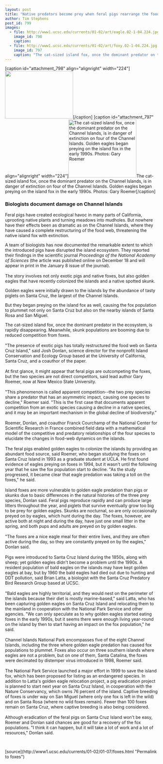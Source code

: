 ```yaml
---
layout: post
title: "Native predators become prey when feral pigs rearrange the food web"
author: Tim Stephens
post_id: 799
images:
  - file: http://www1.ucsc.edu/currents/01-02/art/eagle.02-1-04.224.jpg
    image_id: 798
    caption: 
  - file: http://www1.ucsc.edu/currents/01-02/art/foxy.02-1-04.224.jpg
    image_id: 797
    caption: "The cat-sized island fox, once the dominant predator on the Channel Islands, is in danger of extinction on four of the Channel Islands. Golden eagles began preying on the island fox in the early 1990s. Photos: Gary Roemer"
---
```


[caption id="attachment_798" align="alignright" width="224"]<a href="http://localhost/mysite/wp-content/uploads/2002/01/eagle.02-1-04.224.jpg"><img class="size-full wp-image-798" src="http://localhost/mysite/wp-content/uploads/2002/01/eagle.02-1-04.224.jpg" alt="" width="224" height="157" /></a>[/caption]
[caption id="attachment_797" align="alignright" width="224"]<a href="http://localhost/mysite/wp-content/uploads/2002/01/foxy.02-1-04.224.jpg"><img class="size-full wp-image-797" src="http://localhost/mysite/wp-content/uploads/2002/01/foxy.02-1-04.224.jpg" alt="The cat-sized island fox, once the dominant predator on the Channel Islands, is in danger of extinction on four of the Channel Islands. Golden eagles began preying on the island fox in the early 1990s. Photos: Gary Roemer" width="224" height="191" /></a>The cat-sized island fox, once the dominant predator on the Channel Islands, is in danger of extinction on four of the Channel Islands. Golden eagles began preying on the island fox in the early 1990s. Photos: Gary Roemer[/caption]
<h3>
  <b>Biologists document damage on Channel Islands</b>
</h3>
<p>
  Feral pigs have created ecological havoc in many parts of California, uprooting native plants and turning meadows into mudholes. But nowhere have their effects been as dramatic as on the Channel Islands, where they have caused a complete restructuring of the food web, threatening the native island fox with extinction.
</p>A team of biologists has now documented the remarkable extent to which the introduced pigs have disrupted the island ecosystem. They reported their findings in the scientific journal <i>Proceedings of the National Academy of Sciences</i> (the article was published online on December 18 and will appear in print in the January 8 issue of the journal).<br>
<br>
The story involves not only exotic pigs and native foxes, but also golden eagles that have recently colonized the islands and a native spotted skunk.
<p>
  Golden eagles were initially drawn to the islands by the abundance of tasty piglets on Santa Cruz, the largest of the Channel Islands.
</p>
<p>
  But they began preying on the island fox as well, causing the fox population to plummet not only on Santa Cruz but also on the nearby islands of Santa Rosa and San Miguel.
</p>
<p>
  The cat-sized island fox, once the dominant predator in the ecosystem, is rapidly disappearing. Meanwhile, skunk populations are booming due to reduced competition from foxes.<br>
  <br>
  "The presence of exotic pigs has totally restructured the food web on Santa Cruz Island," said Josh Donlan, science director for the nonprofit Island Conservation and Ecology Group based at the University of California, Santa Cruz, and a coauthor of the paper.<br>
  <br>
  At first glance, it might appear that feral pigs are outcompeting the foxes, but the two species are not direct competitors, said lead author Gary Roemer, now at New Mexico State University.<br>
  <br>
  "This phenomenon is called apparent competition--the two prey species share a predator that has an asymmetric impact, causing one species to decline," Roemer said. "This is the first case that documents apparent competition from an exotic species causing a decline in a native species, and it may be an important mechanism in the global decline of biodiversity."<br>
  <br>
  Roemer, Donlan, and coauthor Franck Courchamp of the National Center for Scientific Research in France combined field data with a mathematical model of the competitive and predatory relationships of the four species to elucidate the changes in food-web dynamics on the islands.<br>
  <br>
  The feral pigs enabled golden eagles to colonize the islands by providing an abundant food source, said Roemer, who began studying the foxes on Santa Cruz Island in 1993 as a graduate student at UCLA. He first found evidence of eagles preying on foxes in 1994, but it wasn't until the following year that he saw the fox population start to decline. "As the study progressed, it became clear that eagle predation was taking a toll on the foxes," he said.<br>
  <br>
  Island foxes are more vulnerable to golden eagle predation than pigs or skunks due to basic differences in the natural histories of the three prey species, Donlan said. Feral pigs reproduce rapidly and can produce large litters throughout the year, and piglets that survive eventually grow too big to be prey for golden eagles. Skunks are nocturnal, so are only occasionally preyed on by eagles, which hunt during the day. The foxes, however, are active both at night and during the day, have just one small litter in the spring, and both pups and adults are preyed on by golden eagles.<br>
  <br>
  "The foxes are a nice eagle meal for their entire lives, and they are often active during the day, so they are constantly preyed on by the eagles," Donlan said.<br>
  <br>
  Pigs were introduced to Santa Cruz Island during the 1850s, along with sheep; yet golden eagles didn't become a problem until the 1990s. A resident population of bald eagles on the islands may have kept golden eagles at bay, but by 1960 the bald eagles had died out due to hunting and DDT pollution, said Brian Latta, a biologist with the Santa Cruz Predatory Bird Research Group based at UCSC.<br>
  <br>
  "Bald eagles are highly territorial, and they would nest on the perimeter of the islands because their diet is mostly marine-based," said Latta, who has been capturing golden eagles on Santa Cruz Island and relocating them to the mainland in cooperation with the National Park Service and other agencies. "We can only speculate as to why golden eagles started eating foxes in the early 1990s, but it seems there were enough living year-round on the island by then to start having an impact on the fox population," he said.<br>
  <br>
  Channel Islands National Park encompasses five of the eight Channel Islands, including the three where golden eagle predation has caused fox populations to plummet. Foxes also occur on three southern islands where eagles are not a problem, but on one of them, Santa Catalina, the foxes were decimated by distemper virus introduced in 1998, Roemer said.<br>
  <br>
  The National Park Service launched a major effort in 1999 to save the island fox, which has been proposed for listing as an endangered species. In addition to Latta's golden eagle relocation project, a pig eradication project is planned to start next year on Santa Cruz Island, in cooperation with the Nature Conservancy, which owns 76 percent of the island. Captive breeding of foxes is under way on San Miguel (where only one fox is left in the wild) and on Santa Rosa (where no wild foxes remain). Fewer than 100 foxes remain on Santa Cruz, where captive breeding is also being considered.<br>
  <br>
  Although eradication of the feral pigs on Santa Cruz Island won't be easy, Roemer and Donlan said chances are good for a recovery of the fox populations. "I think it can happen, but it will take a lot of work and a lot of resources," Donlan said.
</p>
<p>
  <br>

</p>
<p>

</p>
[source](http://www1.ucsc.edu/currents/01-02/01-07/foxes.html "Permalink to foxes")
